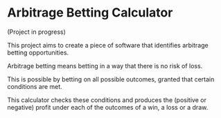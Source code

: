 # Arbitrage Betting Calculator

(Project in progress)

This project aims to create a piece of software that identifies arbitrage betting opportunities.

Arbitrage betting means betting in a way that there is no risk of loss.

This is possible by betting on all possible outcomes, granted that certain conditions are met.

This calculator checks these conditions and produces the (positive or negative) profit under each of the outcomes of a win, a loss or a draw.